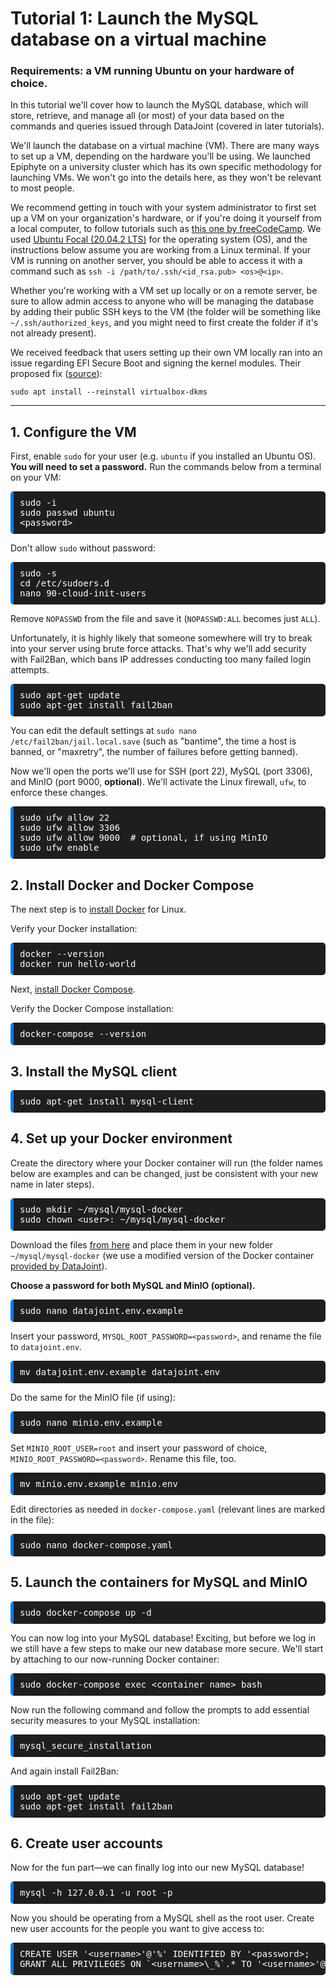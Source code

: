 # Tutorial 1: Launch the MySQL database on a virtual machine

### **Requirements:** a VM running Ubuntu on your hardware of choice.

In this tutorial we'll cover how to launch the MySQL database, which will store, retrieve, and manage all (or most) of your data based on the commands and queries issued through DataJoint (covered in later tutorials).

We'll launch the database on a virtual machine (VM). There are many ways to set up a VM, depending on the hardware you'll be using. We launched Epiphyte on a university cluster which has its own specific methodology for launching VMs. We won't go into the details here, as they won't be relevant to most people. 

We recommend getting in touch with your system administrator to first set up a VM on your organization's hardware, or if you're doing it yourself from a local computer, to follow tutorials such as [this one by freeCodeCamp](https://www.freecodecamp.org/news/what-is-a-virtual-machine-and-how-to-setup-a-vm-on-windows-linux-and-mac/). We used [Ubuntu Focal (20.04.2 LTS)](http://old-releases.ubuntu.com/releases/20.04.2/) for the operating system (OS), and the instructions below assume you are working from a Linux terminal. If your VM is running on another server, you should be able to access it with a command such as `ssh -i /path/to/.ssh/<id_rsa.pub> <os>@<ip>`.

Whether you're working with a VM set up locally or on a remote server, be sure to allow admin access to anyone who will be managing the database by adding their public SSH keys to the VM  (the folder will be something like `~/.ssh/authorized_keys`, and you might need to first create the folder if it's not already present). 

We received feedback that users setting up their own VM locally ran into an issue regarding EFI Secure Boot and signing the kernel modules. Their proposed fix ([source](https://superuser.com/questions/1438279/how-to-sign-a-kernel-module-ubuntu-18-04)):

`sudo apt install --reinstall virtualbox-dkms` 

-----------

## 1. Configure the VM

First, enable `sudo` for your user (e.g. `ubuntu` if you installed an Ubuntu OS). **You will need to set a password.** Run the commands below from a terminal on your VM:

<pre style="background-color: #1E1E1E; color: white; padding: 10px; border-radius: 5px; border-left: 5px solid #007bff;">
sudo -i
sudo passwd ubuntu
&lt;password&gt;
</pre>

Don't allow `sudo` without password:

<pre style="background-color: #1E1E1E; color: white; padding: 10px; border-radius: 5px; border-left: 5px solid #007bff;">
sudo -s
cd /etc/sudoers.d
nano 90-cloud-init-users
</pre>

Remove `NOPASSWD` from the file and save it (`NOPASSWD:ALL` becomes just `ALL`).

Unfortunately, it is highly likely that someone somewhere will try to break into your server using brute force attacks. That's why we'll add security with Fail2Ban, which bans IP addresses conducting too many failed login attempts. 

<pre style="background-color: #1E1E1E; color: white; padding: 10px; border-radius: 5px; border-left: 5px solid #007bff;">
sudo apt-get update
sudo apt-get install fail2ban
</pre>

You can edit the default settings at `sudo nano /etc/fail2ban/jail.local.save` (such as "bantime", the time a host is banned, or "maxretry", the number of failures before getting banned).

Now we'll open the ports we'll use for SSH (port 22), MySQL (port 3306), and MinIO (port 9000, **optional**). We'll activate the Linux firewall, `ufw`, to enforce these changes.

<pre style="background-color: #1E1E1E; color: white; padding: 10px; border-radius: 5px; border-left: 5px solid #007bff;">
sudo ufw allow 22 
sudo ufw allow 3306 
sudo ufw allow 9000  # optional, if using MinIO
sudo ufw enable
</pre>

## 2. Install Docker and Docker Compose

The next step is to [install Docker](https://docs.docker.com/get-docker/) for Linux.

Verify your Docker installation:

<pre style="background-color: #1E1E1E; color: white; padding: 10px; border-radius: 5px; border-left: 5px solid #007bff;">
docker --version
docker run hello-world
</pre>

Next, [install Docker Compose](https://docs.docker.com/compose/install/).

Verify the Docker Compose installation:

<pre style="background-color: #1E1E1E; color: white; padding: 10px; border-radius: 5px; border-left: 5px solid #007bff;">
docker-compose --version
</pre>

## 3. Install the MySQL client 

<pre style="background-color: #1E1E1E; color: white; padding: 10px; border-radius: 5px; border-left: 5px solid #007bff;">
sudo apt-get install mysql-client
</pre>

## 4. Set up your Docker environment 

Create the directory where your Docker container will run (the folder names below are examples and can be changed, just be consistent with your new name in later steps).

<pre style="background-color: #1E1E1E; color: white; padding: 10px; border-radius: 5px; border-left: 5px solid #007bff;">
sudo mkdir ~/mysql/mysql-docker
sudo chown &lt;user&gt;: ~/mysql/mysql-docker
</pre>

Download the files [from here](https://github.com/mackelab/epiphyte/tree/master/docs/tutorials/docker%20files) and place them in your new folder `~/mysql/mysql-docker` (we use a modified version of the Docker container [provided by DataJoint](https://github.com/datajoint/mysql-docker)).

**Choose a password for both MySQL and MinIO (optional).**

<pre style="background-color: #1E1E1E; color: white; padding: 10px; border-radius: 5px; border-left: 5px solid #007bff;">
sudo nano datajoint.env.example
</pre>

Insert your password, `MYSQL_ROOT_PASSWORD=<password>`, and rename the file to `datajoint.env`.

<pre style="background-color: #1E1E1E; color: white; padding: 10px; border-radius: 5px; border-left: 5px solid #007bff;">
mv datajoint.env.example datajoint.env
</pre>

Do the same for the MinIO file (if using):

<pre style="background-color: #1E1E1E; color: white; padding: 10px; border-radius: 5px; border-left: 5px solid #007bff;">
sudo nano minio.env.example
</pre>

Set `MINIO_ROOT_USER=root` and insert your password of choice, `MINIO_ROOT_PASSWORD=<password>`. Rename this file, too.

<pre style="background-color: #1E1E1E; color: white; padding: 10px; border-radius: 5px; border-left: 5px solid #007bff;">
mv minio.env.example minio.env
</pre>

Edit directories as needed in `docker-compose.yaml` (relevant lines are marked in the file):

<pre style="background-color: #1E1E1E; color: white; padding: 10px; border-radius: 5px; border-left: 5px solid #007bff;">
sudo nano docker-compose.yaml
</pre>

## 5. Launch the containers for MySQL and MinIO

<pre style="background-color: #1E1E1E; color: white; padding: 10px; border-radius: 5px; border-left: 5px solid #007bff;">
sudo docker-compose up -d
</pre>

You can now log into your MySQL database! Exciting, but before we log in we still have a few steps to make our new database more secure. We'll start by attaching to our now-running Docker container:

<pre style="background-color: #1E1E1E; color: white; padding: 10px; border-radius: 5px; border-left: 5px solid #007bff;">
sudo docker-compose exec &lt;container name&gt; bash
</pre>

Now run the following command and follow the prompts to add essential security measures to your MySQL installation:

<pre style="background-color: #1E1E1E; color: white; padding: 10px; border-radius: 5px; border-left: 5px solid #007bff;">
mysql_secure_installation
</pre>

And again install Fail2Ban:

<pre style="background-color: #1E1E1E; color: white; padding: 10px; border-radius: 5px; border-left: 5px solid #007bff;">
sudo apt-get update
sudo apt-get install fail2ban
</pre>

## 6. Create user accounts

Now for the fun part&mdash;we can finally log into our new MySQL database!

<pre style="background-color: #1E1E1E; color: white; padding: 10px; border-radius: 5px; border-left: 5px solid #007bff;">
mysql -h 127.0.0.1 -u root -p
</pre>

Now you should be operating from a MySQL shell as the root user. Create new user accounts for the people you want to give access to:

<pre style="background-color: #1E1E1E; color: white; padding: 10px; border-radius: 5px; border-left: 5px solid #007bff;">
CREATE USER '&lt;username&gt;'@'%' IDENTIFIED BY '&lt;password&gt;;
GRANT ALL PRIVILEGES ON `&lt;username&gt;\_%`.* TO '&lt;username&gt;'@'%';
</pre>
